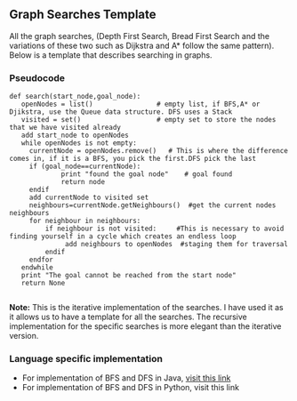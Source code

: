 ## Graph Searches Template
All the graph searches, (Depth First Search, Bread First Search and the variations of these two such as Dijkstra and A* follow the same pattern). Below is a template that describes searching in graphs.

### Pseudocode
```
def search(start_node,goal_node):
   openNodes = list()                # empty list, if BFS,A* or Djikstra, use the Queue data structure. DFS uses a Stack 
   visited = set()                   # empty set to store the nodes that we have visited already
   add start_node to openNodes 
   while openNodes is not empty: 
     currentNode = openNodes.remove()   # This is where the difference comes in, if it is a BFS, you pick the first.DFS pick the last
     if (goal_node==currentNode): 
             print "found the goal node"    # goal found 
             return node 
     endif 
     add currentNode to visited set 
     neighbours=currentNode.getNeighbours()  #get the current nodes neighbours 
     for neighbour in neighbours:
         if neighbour is not visited:     #This is necessary to avoid finding yourself in a cycle which creates an endless loop 
              add neighbours to openNodes  #staging them for traversal 
         endif 
     endfor 
   endwhile 
   print "The goal cannot be reached from the start node" 
   return None  
    
```
**Note:** This is the iterative implementation of the searches. I have used it as it allows us to have a template for all the searches. 
The recursive implementation for the specific searches is more elegant than the iterative version.
### Language specific implementation
 * For implementation of BFS and DFS in Java, [visit this link](https://github.com/Pogayo/Graphs/tree/master/Java)
 * For implementation of BFS and DFS in Python, visit this link
